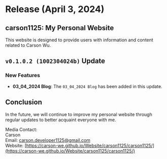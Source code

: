 # Release (April 3, 2024)

## carson1125: My Personal Website

This website is designed to provide users with information and content related to Carson Wu.

## `v0.1.0.2 (1002304024b)` Update

### New Features

- **03_04_2024 Blog**: The `03_04_2024 Blog` has been added in this update.

## Conclusion

In the future, we will continue to improve my personal website through regular updates to better acquaint everyone with me.

Media Contact:<br>
Carson<br>
Email: [carson.developer1125@gmail.com](mailto:carson.developer1125@gmail.com)<br>
Website: [https://carson-we.github.io/Website/carson1125/carson1125/](https://carson-we.github.io/Website/carson1125/carson1125/)
